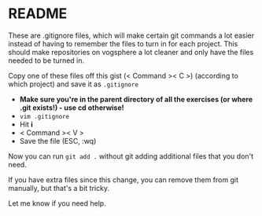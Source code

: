 # README

These are .gitignore files, which will make certain git commands a lot easier instead of 
having to remember the files to turn in for each project.  This should make repositories on vogsphere a lot
cleaner and only have the files needed to be turned in.

Copy one of these files off this gist (< Command >< C >) (according to which project) and save it as ```.gitignore```


- **Make sure you're in the parent directory of all the exercises (or where .git exists!) - use cd otherwise!**
- ```vim .gitignore```
- Hit **i**
- < Command >< V >
- Save the file (ESC, :wq)

Now you can run ```git add .``` without git adding additional files that you don't need.

If you have extra files since this change, you can remove them from git manually, but that's a bit tricky.  

Let me know if you need help.